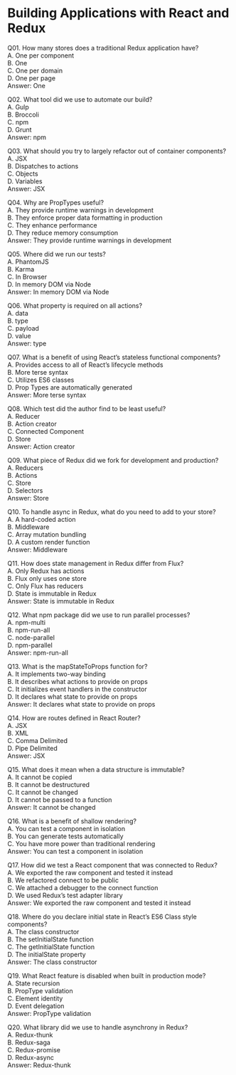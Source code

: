 Building Applications with React and Redux
==========================================

Q01. How many stores does a traditional Redux application have?  
A. One per component  
B. One  
C. One per domain  
D. One per page  
Answer: One  

Q02. What tool did we use to automate our build?  
A. Gulp  
B. Broccoli  
C. npm  
D. Grunt  
Answer: npm  

Q03. What should you try to largely refactor out of container components?  
A. JSX  
B. Dispatches to actions  
C. Objects  
D. Variables  
Answer: JSX  

Q04. Why are PropTypes useful?  
A. They provide runtime warnings in development  
B. They enforce proper data formatting in production  
C. They enhance performance  
D. They reduce memory consumption  
Answer: They provide runtime warnings in development  

Q05. Where did we run our tests?  
A. PhantomJS  
B. Karma  
C. In Browser  
D. In memory DOM via Node  
Answer: In memory DOM via Node  

Q06. What property is required on all actions?  
A. data  
B. type  
C. payload  
D. value  
Answer: type  

Q07. What is a benefit of using React’s stateless functional components?  
A. Provides access to all of React’s lifecycle methods  
B. More terse syntax  
C. Utilizes ES6 classes  
D. Prop Types are automatically generated  
Answer: More terse syntax  

Q08. Which test did the author find to be least useful?  
A. Reducer  
B. Action creator  
C. Connected Component  
D. Store  
Answer: Action creator  

Q09. What piece of Redux did we fork for development and production?  
A. Reducers  
B. Actions  
C. Store  
D. Selectors  
Answer: Store  

Q10. To handle async in Redux, what do you need to add to your store?  
A. A hard-coded action  
B. Middleware  
C. Array mutation bundling  
D. A custom render function  
Answer: Middleware  

Q11. How does state management in Redux differ from Flux?  
A. Only Redux has actions  
B. Flux only uses one store  
C. Only Flux has reducers  
D. State is immutable in Redux  
Answer: State is immutable in Redux  

Q12. What npm package did we use to run parallel processes?  
A. npm-multi  
B. npm-run-all  
C. node-parallel  
D. npm-parallel  
Answer: npm-run-all  

Q13. What is the mapStateToProps function for?  
A. It implements two-way binding  
B. It describes what actions to provide on props  
C. It initializes event handlers in the constructor  
D. It declares what state to provide on props  
Answer: It declares what state to provide on props  

Q14. How are routes defined in React Router?  
A. JSX  
B. XML  
C. Comma Delimited  
D. Pipe Delimited  
Answer: JSX  

Q15. What does it mean when a data structure is immutable?  
A. It cannot be copied  
B. It cannot be destructured  
C. It cannot be changed  
D. It cannot be passed to a function  
Answer: It cannot be changed  

Q16. What is a benefit of shallow rendering?  
A. You can test a component in isolation  
B. You can generate tests automatically  
C. You have more power than traditional rendering  
Answer: You can test a component in isolation  

Q17. How did we test a React component that was connected to Redux?  
A. We exported the raw component and tested it instead  
B. We refactored connect to be public  
C. We attached a debugger to the connect function  
D. We used Redux’s test adapter library  
Answer: We exported the raw component and tested it instead  

Q18. Where do you declare initial state in React’s ES6 Class style components?  
A. The class constructor  
B. The setInitialState function  
C. The getInitialState function  
D. The initialState property  
Answer: The class constructor  

Q19. What React feature is disabled when built in production mode?  
A. State recursion  
B. PropType validation  
C. Element identity  
D. Event delegation  
Answer: PropType validation  

Q20. What library did we use to handle asynchrony in Redux?  
A. Redux-thunk  
B. Redux-saga  
C. Redux-promise  
D. Redux-async  
Answer: Redux-thunk  